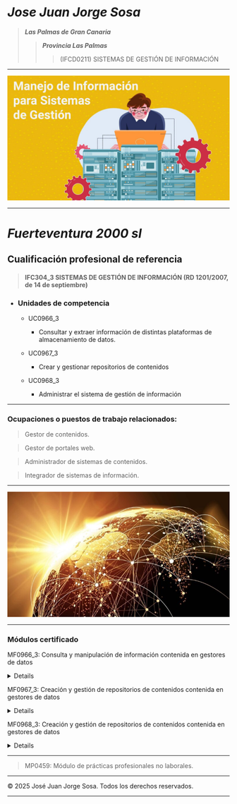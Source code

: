 # *Jose Juan Jorge Sosa*


> ***Las Palmas de Gran Canaria***
>> ***Provincia Las Palmas***
>>> (IFCD0211)  SISTEMAS DE GESTIÓN DE INFORMACIÓN
------------------------------------------------------------

![](imagenes/sgi.jpg)

---------------------------------------------------------------

# *Fuerteventura 2000 sl*



##  Cualificación profesional de referencia 

> #### IFC304_3 SISTEMAS DE GESTIÓN DE INFORMACIÓN (RD 1201/2007, de 14 de septiembre)   


- ### Unidades de competencia 


	-  UC0966_3 
		- Consultar y extraer información de distintas plataformas de 
almacenamiento de datos. 

	-  UC0967_3 
		- Crear y gestionar repositorios de contenidos 

	-  UC0968_3 
		- Administrar el sistema de gestión de información 


--------------------------------------------------------------------------

### Ocupaciones o puestos de trabajo relacionados: 

> Gestor de contenidos.

> Gestor de portales web.

> Administrador de sistemas de contenidos.

> Integrador de sistemas de información.  


-------------------------------------------------------------------------

![](imagenes/global.jpg)

----------------------------------------------------------------------------

### Módulos certificado 


MF0966_3: Consulta y manipulación de información 
contenida en gestores de datos 
<details>
<sumary>

- UF2213
	> Modelos de datos y visión conceptual de una base de datos 
- UF2214
	> Implementación y uso de una BD 
- UF2215
	> Herramientas de los sistemas gestores de bases de datos. Pasarelas y medios de conexión 

</sumary>
</details>

MF0967_3: Creación y gestión de repositorios de contenidos
contenida en gestores de datos 
<details>
<sumary>

- UF2216
	> Repositorios de contenidos
- UF2217
	> Lenguaje XML 
- UF2218
	> Desarrollo de un CMS 

</sumary>
</details>

MF0968_3: Creación y gestión de repositorios de contenidos
contenida en gestores de datos 
<details>
<sumary>

- UF1643
	> Gestión y control de los Sistemas de información 
- UF1644
	> Canales de distribución y publicación utilizados en los sistemas gestores de información 

</sumary>
</details>

 -----------------------------------------

> MP0459: Módulo de prácticas profesionales no laborales. 

-----------------------------------------------
© 2025 José Juan Jorge Sosa. Todos los derechos reservados.


----------------------------------------------------
